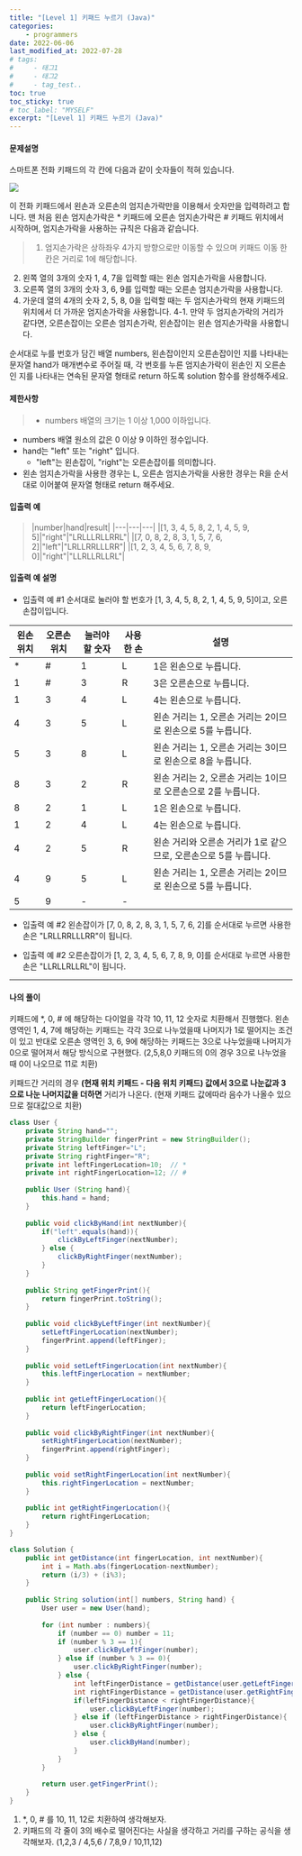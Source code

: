 ```yaml
---
title: "[Level 1] 키패드 누르기 (Java)"
categories: 
    - programmers
date: 2022-06-06
last_modified_at: 2022-07-28
# tags:
#     - 태그1
#     - 태그2
#     - tag_test..
toc: true
toc_sticky: true
# toc_label: "MYSELF"
excerpt: "[Level 1] 키패드 누르기 (Java)"
---
```

#### **문제설명**
스마트폰 전화 키패드의 각 칸에 다음과 같이 숫자들이 적혀 있습니다.

![](https://velog.velcdn.com/images/ckr3453/post/dc65ec25-598a-4519-a027-ec95c270eeb8/image.png)

이 전화 키패드에서 왼손과 오른손의 엄지손가락만을 이용해서 숫자만을 입력하려고 합니다.
맨 처음 왼손 엄지손가락은 * 키패드에 오른손 엄지손가락은 # 키패드 위치에서 시작하며, 엄지손가락을 사용하는 규칙은 다음과 같습니다.

  > 1. 엄지손가락은 상하좌우 4가지 방향으로만 이동할 수 있으며 키패드 이동 한 칸은 거리로 1에 해당합니다.
  2. 왼쪽 열의 3개의 숫자 1, 4, 7을 입력할 때는 왼손 엄지손가락을 사용합니다.
  3. 오른쪽 열의 3개의 숫자 3, 6, 9를 입력할 때는 오른손 엄지손가락을 사용합니다.
  4. 가운데 열의 4개의 숫자 2, 5, 8, 0을 입력할 때는 두 엄지손가락의 현재 키패드의 위치에서 더 가까운 엄지손가락을 사용합니다.
4-1. 만약 두 엄지손가락의 거리가 같다면, 오른손잡이는 오른손 엄지손가락, 왼손잡이는 왼손 엄지손가락을 사용합니다.

순서대로 누를 번호가 담긴 배열 numbers, 왼손잡이인지 오른손잡이인 지를 나타내는 문자열 hand가 매개변수로 주어질 때, 각 번호를 누른 엄지손가락이 왼손인 지 오른손인 지를 나타내는 연속된 문자열 형태로 return 하도록 solution 함수를 완성해주세요.


#### **제한사항**
> - numbers 배열의 크기는 1 이상 1,000 이하입니다.
- numbers 배열 원소의 값은 0 이상 9 이하인 정수입니다.
- hand는 "left" 또는 "right" 입니다.
  - "left"는 왼손잡이, "right"는 오른손잡이를 의미합니다.
- 왼손 엄지손가락을 사용한 경우는 L, 오른손 엄지손가락을 사용한 경우는 R을 순서대로 이어붙여 문자열 형태로 return 해주세요.


#### **입출력 예**
>|number|hand|result|
|---|---|---|
|[1, 3, 4, 5, 8, 2, 1, 4, 5, 9, 5]|"right"|"LRLLLRLLRRL"|
|[7, 0, 8, 2, 8, 3, 1, 5, 7, 6, 2]|"left"|"LRLLRRLLLRR"|
|[1, 2, 3, 4, 5, 6, 7, 8, 9, 0]|"right"|"LLRLLRLLRL"|

#### **입출력 예 설명**
- 입출력 예 #1
순서대로 눌러야 할 번호가 [1, 3, 4, 5, 8, 2, 1, 4, 5, 9, 5]이고, 오른손잡이입니다.

|왼손 위치|오른손 위치|눌러야 할 숫자|사용한 손|설명|
|---|---|---|---|---|
|*|#|1|L|1은 왼손으로 누릅니다.|
|1|#|3|R|3은 오른손으로 누릅니다.|
|1|3|4|L|4는 왼손으로 누릅니다.|
|4|3|5|L|왼손 거리는 1, 오른손 거리는 2이므로 왼손으로 5를 누릅니다.|
|5|3|8|L|왼손 거리는 1, 오른손 거리는 3이므로 왼손으로 8을 누릅니다.|
|8|3|2|R|왼손 거리는 2, 오른손 거리는 1이므로 오른손으로 2를 누릅니다.|
|8|2|1|L|1은 왼손으로 누릅니다.|
|1|2|4|L|4는 왼손으로 누릅니다.|
|4|2|5|R|왼손 거리와 오른손 거리가 1로 같으므로, 오른손으로 5를 누릅니다.|
|4|9|5|L|왼손 거리는 1, 오른손 거리는 2이므로 왼손으로 5를 누릅니다.|
|5|9|-|-||

- 입출력 예 #2
왼손잡이가 [7, 0, 8, 2, 8, 3, 1, 5, 7, 6, 2]를 순서대로 누르면 사용한 손은 "LRLLRRLLLRR"이 됩니다.

- 입출력 예 #2
오른손잡이가 [1, 2, 3, 4, 5, 6, 7, 8, 9, 0]를 순서대로 누르면 사용한 손은 "LLRLLRLLRL"이 됩니다.

---

#### **나의 풀이**
키패드에 *, 0, # 에 해당하는 다이얼을 각각 10, 11, 12 숫자로 치환해서 진행했다. 왼손 영역인 1, 4, 7에 해당하는 키패드는 각각 3으로 나누었을때 나머지가 1로 떨어지는 조건이 있고 반대로 오른손 영역인 3, 6, 9에 해당하는 키패드는 3으로 나누었을때 나머지가 0으로 떨어져서 해당 방식으로 구현했다. (2,5,8,0 키패드의 0의 경우 3으로 나누었을 때 0이 나오므로 11로 치환)

키패드간 거리의 경우 **(현재 위치 키패드 - 다음 위치 키패드) 값에서 3으로 나눈값과 3으로 나눈 나머지값을 더하면** 거리가 나온다. (현재 키패드 값에따라 음수가 나올수 있으므로 절대값으로 치환)


```java
class User {
    private String hand="";
    private StringBuilder fingerPrint = new StringBuilder();
    private String leftFinger="L";
    private String rightFinger="R";
    private int leftFingerLocation=10;  // *
    private int rightFingerLocation=12; // #
    
    public User (String hand){
        this.hand = hand;
    }
    
    public void clickByHand(int nextNumber){
        if("left".equals(hand)){
            clickByLeftFinger(nextNumber);
        } else {
            clickByRightFinger(nextNumber);
        }
    }
    
    public String getFingerPrint(){
        return fingerPrint.toString();
    }
    
    public void clickByLeftFinger(int nextNumber){
        setLeftFingerLocation(nextNumber);
        fingerPrint.append(leftFinger);
    }
    
    public void setLeftFingerLocation(int nextNumber){
        this.leftFingerLocation = nextNumber;
    }
    
    public int getLeftFingerLocation(){
        return leftFingerLocation;
    }
    
    public void clickByRightFinger(int nextNumber){
        setRightFingerLocation(nextNumber);
        fingerPrint.append(rightFinger);
    }
    
    public void setRightFingerLocation(int nextNumber){
        this.rightFingerLocation = nextNumber;
    }
    
    public int getRightFingerLocation(){
        return rightFingerLocation;
    }
}

class Solution {
    public int getDistance(int fingerLocation, int nextNumber){
        int i = Math.abs(fingerLocation-nextNumber);
        return (i/3) + (i%3);
    }
    
    public String solution(int[] numbers, String hand) {
        User user = new User(hand);
        
        for (int number : numbers){
            if (number == 0) number = 11;
            if (number % 3 == 1){   
                user.clickByLeftFinger(number);
            } else if (number % 3 == 0){    
                user.clickByRightFinger(number);
            } else {
                int leftFingerDistance = getDistance(user.getLeftFingerLocation(), number);
                int rightFingerDistance = getDistance(user.getRightFingerLocation(), number);
                if(leftFingerDistance < rightFingerDistance){
                    user.clickByLeftFinger(number);
                } else if (leftFingerDistance > rightFingerDistance){
                    user.clickByRightFinger(number);
                } else {
                    user.clickByHand(number);
                }
            }
        }
        
        return user.getFingerPrint();
    }
}
```

1. *, 0, # 를 10, 11, 12로 치환하여 생각해보자.
2. 키패드의 각 줄이 3의 배수로 떨어진다는 사실을 생각하고 거리를 구하는 공식을 생각해보자. 
(1,2,3 / 4,5,6 / 7,8,9 / 10,11,12)